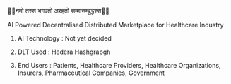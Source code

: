 🙏🏽नमो तस्स भगवतो अरहतो सम्मासम्बुद्धस्स🙏🏽

AI Powered Decentralised Distributed Marketplace for Healthcare Industry

1. AI Technology : Not yet decided


2. DLT Used : Hedera Hashgrapgh


3. End Users : Patients, Healthcare Providers, Healthcare Organizations, Insurers, Pharmaceutical Companies, Government



